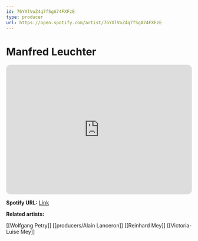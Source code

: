 ```yaml
---
id: 76YXlVoZ4q7fSgA74FXFzE
type: producer
url: https://open.spotify.com/artist/76YXlVoZ4q7fSgA74FXFzE
---
```

# Manfred Leuchter

<iframe style="border-radius:12px" src="https://open.spotify.com/embed/artist/76YXlVoZ4q7fSgA74FXFzE" width="100%" height="352" frameBorder="0" allowfullscreen="" allow="autoplay; clipboard-write; encrypted-media; fullscreen; picture-in-picture" loading="lazy"></iframe>

**Spotify URL:** [Link](https://open.spotify.com/artist/76YXlVoZ4q7fSgA74FXFzE)

**Related artists:**

[[Wolfgang Petry]]
[[producers/Alain Lanceron]]
[[Reinhard Mey]]
[[Victoria-Luise Mey]]

